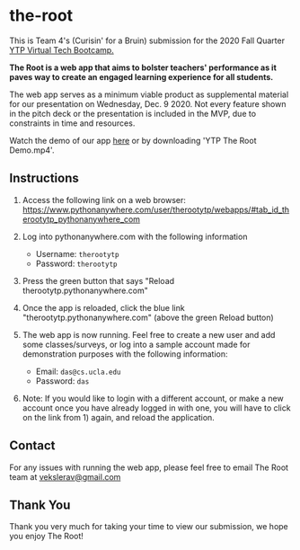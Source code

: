 # the-root

This is Team 4's (Curisin' for a Bruin) submission for the 2020 Fall Quarter [YTP Virtual Tech Bootcamp.](https://isassociates.atlassian.net/wiki/spaces/MEM/pages/1176436737/2020+Fall+Quarter+YTP+Virtual+Tech+Bootcamp+Portal)

**The Root is a web app that aims to bolster teachers' performance as it paves way to create an engaged learning experience for all students.**

The web app serves as a minimum viable product as supplemental material for our presentation on Wednesday, Dec. 9 2020. Not every feature shown in the pitch deck or the presentation is included in the MVP, due to constraints in time and resources.

Watch the demo of our app [here](https://drive.google.com/file/d/1VHnsRP4VFdA2ywdWMxOy8JqzEBN8u_hw/view?usp=sharing) or by downloading 'YTP The Root Demo.mp4'.

## Instructions

1. Access the following link on a web browser: https://www.pythonanywhere.com/user/therootytp/webapps/#tab_id_therootytp_pythonanywhere_com

2. Log into <span>pythonanywhere.com</span> with the following information
    - Username: `therootytp`
    - Password: `therootytp`

3. Press the green button that says "Reload <span>therootytp.pythonanywhere.com</span>"

4. Once the app is reloaded, click the blue link "<span>therootytp.pythonanywhere.com</span>" (above the green Reload button)

5. The web app is now running. Feel free to create a new user and add some classes/surveys, or log into a sample account made for demonstration purposes with the following information: 
    - Email: `das@cs.ucla.edu`
    - Password: `das`
    
6. Note: If you would like to login with a different account, or make a new account once you have already logged in with one, you will have to click on the link from 1) again, and reload the application.

## Contact

For any issues with running the web app, please feel free to email The Root team at vekslerav@gmail.com

## Thank You

Thank you very much for taking your time to view our submission, we hope you enjoy The Root!
